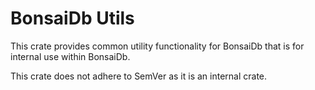 # BonsaiDb Utils

This crate provides common utility functionality for BonsaiDb that is for
internal use within BonsaiDb.

This crate does not adhere to SemVer as it is an internal crate.
